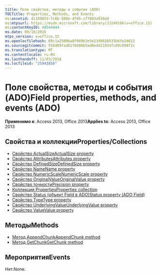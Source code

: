 ```yaml
---
title: Поле свойства, методы и события (ADO)
TOCTitle: Properties, Methods, and Events
ms:assetid: 41169853-7c6b-500e-df6b-cf7083a930a9
ms:mtpsurl: https://msdn.microsoft.com/library/JJ249186(v=office.15)
ms:contentKeyID: 48544444
ms.date: 09/18/2015
mtps_version: v=office.15
ms.openlocfilehash: 69c1a25006a0f98963e5e23d9026533b6fe26621
ms.sourcegitcommit: 558d09fad81f8d80b5ad0edd21934fc09c098f2c
ms.translationtype: MT
ms.contentlocale: ru-RU
ms.lasthandoff: 11/03/2018
ms.locfileid: "25943858"
---
```

# <a name="field-properties-methods-and-events-ado"></a><span data-ttu-id="b4c8d-102">Поле свойства, методы и события (ADO)</span><span class="sxs-lookup"><span data-stu-id="b4c8d-102">Field properties, methods, and events (ADO)</span></span>

<span data-ttu-id="b4c8d-103">**Применимо к**: Access 2013, Office 2013</span><span class="sxs-lookup"><span data-stu-id="b4c8d-103">**Applies to**: Access 2013, Office 2013</span></span>

## <a name="propertiescollections"></a><span data-ttu-id="b4c8d-104">Свойства и коллекции</span><span class="sxs-lookup"><span data-stu-id="b4c8d-104">Properties/Collections</span></span>

- [<span data-ttu-id="b4c8d-105">Свойство ActualSize</span><span class="sxs-lookup"><span data-stu-id="b4c8d-105">ActualSize property</span></span>](actualsize-property-ado.md)
- [<span data-ttu-id="b4c8d-106">Свойство Attributes</span><span class="sxs-lookup"><span data-stu-id="b4c8d-106">Attributes property</span></span>](attributes-property-ado.md)
- [<span data-ttu-id="b4c8d-107">Свойство DefinedSize</span><span class="sxs-lookup"><span data-stu-id="b4c8d-107">DefinedSize property</span></span>](definedsize-property-ado.md)
- [<span data-ttu-id="b4c8d-108">Свойство Name</span><span class="sxs-lookup"><span data-stu-id="b4c8d-108">Name property</span></span>](name-property-ado.md)
- [<span data-ttu-id="b4c8d-109">Свойство NumericScale</span><span class="sxs-lookup"><span data-stu-id="b4c8d-109">NumericScale property</span></span>](numericscale-property-ado.md)
- [<span data-ttu-id="b4c8d-110">Свойство OriginalValue</span><span class="sxs-lookup"><span data-stu-id="b4c8d-110">OriginalValue property</span></span>](originalvalue-property-ado.md)
- [<span data-ttu-id="b4c8d-111">Свойство точности</span><span class="sxs-lookup"><span data-stu-id="b4c8d-111">Precision property</span></span>](precision-property-ado.md)
- [<span data-ttu-id="b4c8d-112">Коллекция Properties</span><span class="sxs-lookup"><span data-stu-id="b4c8d-112">Properties collection</span></span>](properties-collection-ado.md)
- [<span data-ttu-id="b4c8d-113">Свойство Status (объект Field в ADO)</span><span class="sxs-lookup"><span data-stu-id="b4c8d-113">Status property (ADO Field)</span></span>](status-property-ado-field.md)
- [<span data-ttu-id="b4c8d-114">Свойство Type</span><span class="sxs-lookup"><span data-stu-id="b4c8d-114">Type property</span></span>](type-property-ado.md)
- [<span data-ttu-id="b4c8d-115">Свойство UnderlyingValue</span><span class="sxs-lookup"><span data-stu-id="b4c8d-115">UnderlyingValue property</span></span>](underlyingvalue-property-ado.md)
- [<span data-ttu-id="b4c8d-116">Свойство Value</span><span class="sxs-lookup"><span data-stu-id="b4c8d-116">Value property</span></span>](value-property-ado.md)


## <a name="methods"></a><span data-ttu-id="b4c8d-117">Методы</span><span class="sxs-lookup"><span data-stu-id="b4c8d-117">Methods</span></span>

- [<span data-ttu-id="b4c8d-118">Метод AppendChunk</span><span class="sxs-lookup"><span data-stu-id="b4c8d-118">AppendChunk method</span></span>](appendchunk-method-ado.md)
- [<span data-ttu-id="b4c8d-119">Метод GetChunk</span><span class="sxs-lookup"><span data-stu-id="b4c8d-119">GetChunk method</span></span>](getchunk-method-ado.md)

## <a name="events"></a><span data-ttu-id="b4c8d-120">Мероприятия</span><span class="sxs-lookup"><span data-stu-id="b4c8d-120">Events</span></span>

<span data-ttu-id="b4c8d-121">Нет.</span><span class="sxs-lookup"><span data-stu-id="b4c8d-121">None.</span></span>

